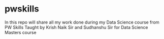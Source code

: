 # pwskills
In this repo will share all my work done during my Data Science course from PW Skills Taught by Krish Naik Sir and Sudhanshu Sir for Data Science Masters course

